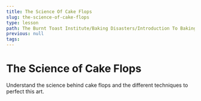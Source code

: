 ```yaml
---
title: The Science Of Cake Flops
slug: the-science-of-cake-flops
type: lesson
path: The Burnt Toast Institute/Baking Disasters/Introduction To Baking Disasters/Cakes And Cupcakes/The Science Of Cake Flops
previous: null
tags:
---
```


# The Science of Cake Flops

Understand the science behind cake flops and the different techniques to perfect this art.
